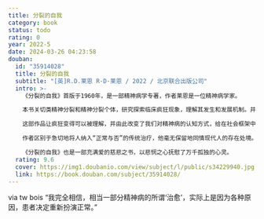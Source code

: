 ```yaml
---
title: 分裂的自我
category: book
status: todo
rating: 0
year: 2022-5
date: 2024-03-26 04:23:58
douban:
  id: "35914028"
  title: 分裂的自我
  subtitle: "[英]R.D.莱恩 R·D·莱恩 / 2022 / 北京联合出版公司"
  intro: >-
    《分裂的自我》首版于1960年，是一部精神病学专著，作者莱恩是一位精神病学家。

    本书关切类精神分裂和精神分裂个体，研究探索临床疯狂现象，理解其发生和发展机制。并借助日常语言，对这些疯狂现象展开生存论哲学的讨论，这在当时是一项开创性的努力。

    这部作品让疯狂变得可以被理解，并由此改变了我们对精神病的认知方式，给在社会框架中被定义为正常的人在一定程度上提供了了解“精神病人”的可能。莱恩通过对他治疗过的病人的案例研究认为，精神病或许不是一种医学疾病，而是“分裂的自我”的结果，或者说是我们体内两种角色之间的紧张关系：一种是真实的、私人的身份，另一种是呈现给世界的虚假的、理智的自我。

    作者区别于急切地将人纳入“正常与否”的传统治疗，他毫无保留地同情现代人的存在处境。自我在外界重压之下无法表达真实，然后一步步走向了精神崩溃。莱恩带着深切的理解与爱，使埋藏着的希望露出了引线，指引人们走向真正的健全。

    《分裂的自我》也是一部充满爱的慈悲之书，以悲悯之心抚慰了万千孤独的心灵。
  rating: 9.6
  cover: https://img1.doubanio.com/view/subject/l/public/s34229940.jpg
  link: https://book.douban.com/subject/35914028/
---
```


via tw bois “我完全相信，相当一部分精神病的所谓‘治愈’，实际上是因为各种原因，患者决定重新扮演正常。” 